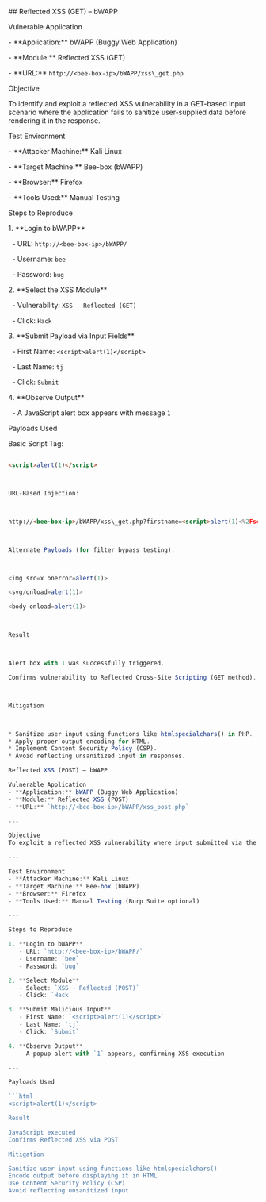 \## Reflected XSS (GET) – bWAPP



Vulnerable Application



\- \*\*Application:\*\* bWAPP (Buggy Web Application)

\- \*\*Module:\*\* Reflected XSS (GET)

\- \*\*URL:\*\* `http://<bee-box-ip>/bWAPP/xss\_get.php`



Objective



To identify and exploit a reflected XSS vulnerability in a GET-based input scenario where the application fails to sanitize user-supplied data before rendering it in the response.



Test Environment



\- \*\*Attacker Machine:\*\* Kali Linux

\- \*\*Target Machine:\*\* Bee-box (bWAPP)

\- \*\*Browser:\*\* Firefox

\- \*\*Tools Used:\*\* Manual Testing



Steps to Reproduce



1\. \*\*Login to bWAPP\*\*

&nbsp;  - URL: `http://<bee-box-ip>/bWAPP/`

&nbsp;  - Username: `bee`

&nbsp;  - Password: `bug`



2\. \*\*Select the XSS Module\*\*

&nbsp;  - Vulnerability: `XSS - Reflected (GET)`

&nbsp;  - Click: `Hack`



3\. \*\*Submit Payload via Input Fields\*\*

&nbsp;  - First Name: `<script>alert(1)</script>`

&nbsp;  - Last Name: `tj`

&nbsp;  - Click: `Submit`



4\. \*\*Observe Output\*\*

&nbsp;  - A JavaScript alert box appears with message `1`



Payloads Used



Basic Script Tag:

```html

<script>alert(1)</script>



URL-Based Injection:



http://<bee-box-ip>/bWAPP/xss\_get.php?firstname=<script>alert(1)<%2Fscript>\&lastname=tj\&form=submit



Alternate Payloads (for filter bypass testing):



<img src=x onerror=alert(1)>

<svg/onload=alert(1)>

<body onload=alert(1)>



Result



Alert box with 1 was successfully triggered.

Confirms vulnerability to Reflected Cross-Site Scripting (GET method).



Mitigation



* Sanitize user input using functions like htmlspecialchars() in PHP.
* Apply proper output encoding for HTML.
* Implement Content Security Policy (CSP).
* Avoid reflecting unsanitized input in responses.

Reflected XSS (POST) – bWAPP

Vulnerable Application
- **Application:** bWAPP (Buggy Web Application)
- **Module:** Reflected XSS (POST)
- **URL:** `http://<bee-box-ip>/bWAPP/xss_post.php`

---

Objective
To exploit a reflected XSS vulnerability where input submitted via the HTTP POST method is reflected back in the server response without sanitization.

---

Test Environment
- **Attacker Machine:** Kali Linux
- **Target Machine:** Bee-box (bWAPP)
- **Browser:** Firefox
- **Tools Used:** Manual Testing (Burp Suite optional)

---

Steps to Reproduce

1. **Login to bWAPP**
   - URL: `http://<bee-box-ip>/bWAPP/`
   - Username: `bee`
   - Password: `bug`

2. **Select Module**
   - Select: `XSS - Reflected (POST)`
   - Click: `Hack`

3. **Submit Malicious Input**
   - First Name: `<script>alert(1)</script>`
   - Last Name: `tj`
   - Click: `Submit`

4. **Observe Output**
   - A popup alert with `1` appears, confirming XSS execution

---

Payloads Used

```html
<script>alert(1)</script>

Result

JavaScript executed
Confirms Reflected XSS via POST

Mitigation

Sanitize user input using functions like htmlspecialchars()
Encode output before displaying it in HTML
Use Content Security Policy (CSP)
Avoid reflecting unsanitized input
